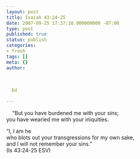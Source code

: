 ```yaml
---
layout: post
title: Isaiah 43:24-25
date: 2007-09-25 17:37:10.000000000 -07:00
type: post
published: true
status: publish
categories:
- fresh
tags: []
meta: {}
author:
  
  
  
  Ed
  
---
```

<p>    “But you have burdened me with your sins;<br />
you have wearied me with your iniquities.</p>
<p>“I, I am he<br />
who blots out your transgressions for my own sake,<br />
and I will not remember your sins.”<br />
(Is 43:24-25 ESV)</p>
